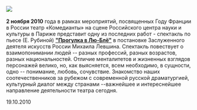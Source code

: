 ![](..\..\performance\progulka-v-lyu-blyo\poster.jpg)


**2 ноября 2010** года в рамках мероприятий, посвященных Году Франции в России театр «Комедианты» на сцене Российского центра науки и культуры в Париже представит одну из последних работ - спектакль по пьесе (Е. Рубиной) [**"Прогулка в Лю-Блё"**][0] в постановке Заслуженного деятеля искусств России Михаила Левшина. Спектакль повествует о взаимопонимании людей -- разных профессий, разных возрастов, разных национальностей. Отличие менталитетов и жизненных взглядов персонажей велико, но, как выясняется, всем необходимо, в сущности, одно -- понимание, любовь, сочувствие. Знакомство наших соотечественников за рубежом с современной русской драматургией, культурный диалог между странами --важнейшее и интереснейшее направление деятельности театра сегодня.


19.10.2010

[0]: ../../performance/progulka-v-lyu-blyo "Прогулка в Лю-Блё"